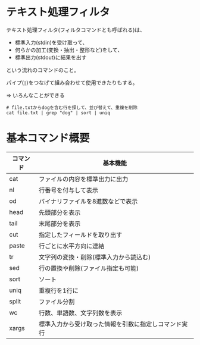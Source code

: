 # テキスト処理フィルタ  

テキスト処理フィルタ(フィルタコマンドとも呼ばれる)は、

- 標準入力(stdin)を受け取って、
- 何らかの加工(変換・抽出・整形など)をして、
- 標準出力(stdout)に結果を出す

という流れのコマンドのこと。

パイプ(`|`)をつなげて組み合わせて使用できたりもする。

=> いろんなことができる

```
# file.txtからdogを含む行を探して、並び替えて、重複を削除
cat file.txt | grep "dog" | sort | uniq
```

# 基本コマンド概要

| コマンド | 基本機能                                             |
|----------|------------------------------------------------------|
| cat      | ファイルの内容を標準出力に出力                       |
| nl       | 行番号を付与して表示                                 |
| od       | バイナリファイルを8進数などで表示                    |
| head     | 先頭部分を表示                                       |
| tail     | 末尾部分を表示                                       |
| cut      | 指定したフィールドを取り出す                         |
| paste    | 行ごとに水平方向に連結                               |
| tr       | 文字列の変換・削除(標準入力から読込む)               |
| sed      | 行の置換や削除(ファイル指定も可能)                   |
| sort     | ソート                                               |
| uniq     | 重複行を1行に                                        |
| split    | ファイル分割                                         |
| wc       | 行数、単語数、文字列数を表示                         |
| xargs    | 標準入力から受け取った情報を引数に指定しコマンド実行 |

